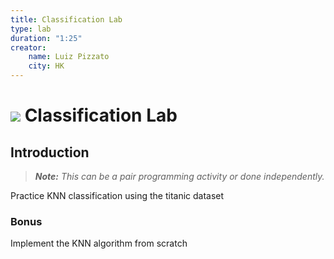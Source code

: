 ```yaml
---
title: Classification Lab
type: lab
duration: "1:25"
creator:
    name: Luiz Pizzato
    city: HK
---
```


# ![](https://ga-dash.s3.amazonaws.com/production/assets/logo-9f88ae6c9c3871690e33280fcf557f33.png) Classification Lab

## Introduction

> ***Note:*** _This can be a pair programming activity or done independently._

Practice KNN classification using the titanic dataset

### Bonus

Implement the KNN algorithm from scratch
